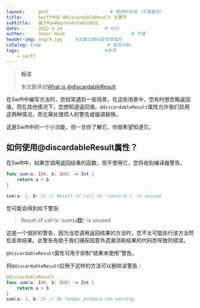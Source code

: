 ```yaml
---
layout:     post                       # 使用的布局（不需要改）
title:      Swift中的 @discardableResult 关键字
subtitle:   基于RawRepresentable协议
date:       2022-5-24                # 时间
author:     Joker Hook                         # 作者
header-img: img/4.jpg     #这篇文章标题背景图片
catalog: true                         # 是否归档
tags:                                #标签
    - swift
---
```


> **标注**
>
> 本文翻译自[What is @discardableResult](https://sarunw.com/posts/what-is-discardableresult/)

在Swift中编写方法时，您经常遇到一些场景，在这些场景中，您有时想忽略返回值，而在其他情况下，您想知道返回值。`@discardableResult`属性允许我们启用这两种情况，而无需处理烦人的警告或强调替换。

这是Swift中的一个小功能，但一旦你了解它，你就希望知道它。

## 如何使用@discardableResult属性？
在Swift中，如果您调用返回结果的函数，但不使用它，您将收到编译器警告。
```swift
func sum(a: Int, b: Int) -> Int {
    return a + b
}

sum(a: 1, b: 2) // Result of call to 'sum(a:b:)' is unused
```

您可能会得到如下警告:
> Result of call to 'sum(a:b:)' is unused

这是一个很好的警告，因为当您调用返回结果的方法时，您不太可能执行该方法然后丢弃结果。此警告有助于我们捕获因意外遗漏消耗结果的代码而导致的错误。

`@discardableResult`属性可用于抑制“结果未使用”警告。

将`@discardableResult`应用于这样的方法可以删除该警告：
```swift
@discardableResult 
func sum(a: Int, b: Int) -> Int {
    return a + b
}
sum(a: 1, b: 2) // No longer produce the warning
```
